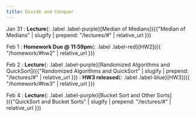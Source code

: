 ```yaml
---
title: Divide and Conquer
---
```


Jan 31
: **Lecture**{: .label .label-purple}[Median of Medians]({{"Median of Medians" | slugify | prepend: "/lectures/#" | relative_url }})

Feb 1
: **Homework Due @ 11:59pm**{: .label .label-red}[HW2]({{ "/homework/#hw2" | relative_url }})

Feb 2
: **Lecture**{: .label .label-purple}[Randomized Algorithms and QuickSort]({{"Randomized Algorithms and QuickSort" | slugify | prepend: "/lectures/#" | relative_url }})
: **HW3 released**{: .label .label-blue}[HW3]({{ "/homework/#hw3" | relative_url }})

Feb 4
: **Lecture**{: .label .label-purple}[Bucket Sort and Other Sorts]({{"QuickSort and Bucket Sorts" | slugify | prepend: "/lectures/#" | relative_url }})

